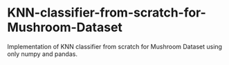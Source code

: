 # KNN-classifier-from-scratch-for-Mushroom-Dataset
Implementation of KNN classifier from scratch for Mushroom Dataset using only numpy and pandas.
